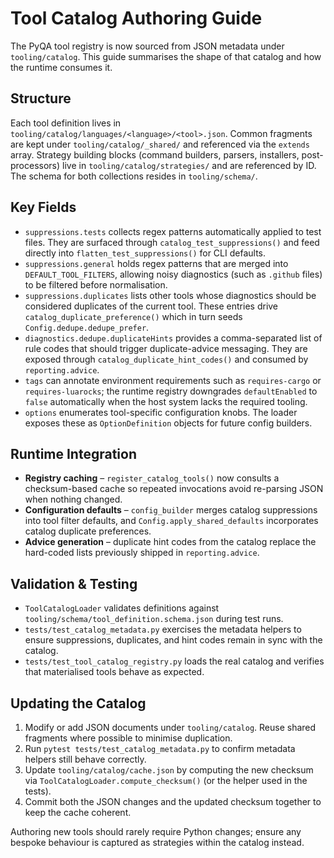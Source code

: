 # Tool Catalog Authoring Guide

The PyQA tool registry is now sourced from JSON metadata under `tooling/catalog`.
This guide summarises the shape of that catalog and how the runtime consumes it.

## Structure

Each tool definition lives in `tooling/catalog/languages/<language>/<tool>.json`.
Common fragments are kept under `tooling/catalog/_shared/` and referenced via the
`extends` array. Strategy building blocks (command builders, parsers, installers,
post-processors) live in `tooling/catalog/strategies/` and are referenced by ID.
The schema for both collections resides in `tooling/schema/`.

## Key Fields

- `suppressions.tests` collects regex patterns automatically applied to test
  files. They are surfaced through `catalog_test_suppressions()` and feed
  directly into `flatten_test_suppressions()` for CLI defaults.
- `suppressions.general` holds regex patterns that are merged into
  `DEFAULT_TOOL_FILTERS`, allowing noisy diagnostics (such as `.github` files) to
  be filtered before normalisation.
- `suppressions.duplicates` lists other tools whose diagnostics should be
  considered duplicates of the current tool. These entries drive
  `catalog_duplicate_preference()` which in turn seeds `Config.dedupe.dedupe_prefer`.
- `diagnostics.dedupe.duplicateHints` provides a comma-separated list of rule
  codes that should trigger duplicate-advice messaging. They are exposed through
  `catalog_duplicate_hint_codes()` and consumed by `reporting.advice`.
- `tags` can annotate environment requirements such as `requires-cargo` or
  `requires-luarocks`; the runtime registry downgrades `defaultEnabled` to `false`
  automatically when the host system lacks the required tooling.
- `options` enumerates tool-specific configuration knobs. The loader exposes
  these as `OptionDefinition` objects for future config builders.

## Runtime Integration

- **Registry caching** – `register_catalog_tools()` now consults a checksum-based
  cache so repeated invocations avoid re-parsing JSON when nothing changed.
- **Configuration defaults** – `config_builder` merges catalog suppressions into
  tool filter defaults, and `Config.apply_shared_defaults` incorporates catalog
  duplicate preferences.
- **Advice generation** – duplicate hint codes from the catalog replace the
  hard-coded lists previously shipped in `reporting.advice`.

## Validation & Testing

- `ToolCatalogLoader` validates definitions against
  `tooling/schema/tool_definition.schema.json` during test runs.
- `tests/test_catalog_metadata.py` exercises the metadata helpers to ensure
  suppressions, duplicates, and hint codes remain in sync with the catalog.
- `tests/test_tool_catalog_registry.py` loads the real catalog and verifies that
  materialised tools behave as expected.

## Updating the Catalog

1. Modify or add JSON documents under `tooling/catalog`. Reuse shared fragments
   where possible to minimise duplication.
1. Run `pytest tests/test_catalog_metadata.py` to confirm metadata helpers still
   behave correctly.
1. Update `tooling/catalog/cache.json` by computing the new checksum via
   `ToolCatalogLoader.compute_checksum()` (or the helper used in the tests).
1. Commit both the JSON changes and the updated checksum together to keep the
   cache coherent.

Authoring new tools should rarely require Python changes; ensure any bespoke
behaviour is captured as strategies within the catalog instead.
